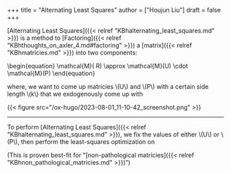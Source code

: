 +++
title = "Alternating Least Squares"
author = ["Houjun Liu"]
draft = false
+++

[Alternating Least Squares]({{< relref "KBhalternating_least_squares.md" >}}) is a method to [Factoring]({{< relref "KBhthoughts_on_axler_4.md#factoring" >}}) a [matrix]({{< relref "KBhmatricies.md" >}}) into two components:

\begin{equation}
\mathcal{M}( R) \approx \mathcal{M}(U) \cdot \mathcal{M}(P)
\end{equation}

where, we want to come up matricies \\(U\\) and \\(P\\) with a certain side length \\(k\\) that we exdogenously come up with

{{< figure src="/ox-hugo/2023-08-01_11-10-42_screenshot.png" >}}

---

To perform [Alternating Least Squares]({{< relref "KBhalternating_least_squares.md" >}}), we fix the values of either \\(U\\) or \\(P\\), then perform the least-squares optimization on

(This is proven best-fit for "[non-pathological matricies]({{< relref "KBhnon_pathological_matricies.md" >}})")
